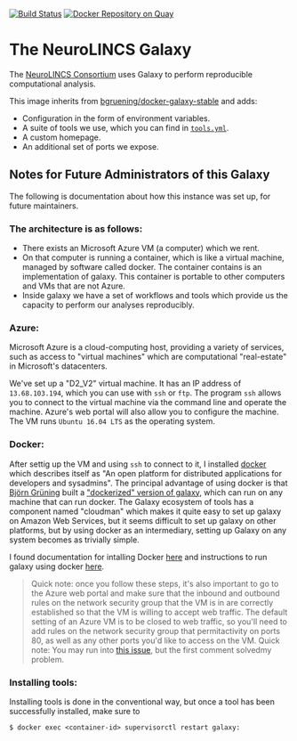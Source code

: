 [![Build Status](https://api.travis-ci.org/fraenkel-lab/galaxy-neurolincs.svg)](https://travis-ci.org/fraenkel-lab/galaxy-neurolincs)
[![Docker Repository on Quay](https://quay.io/repository/fraenkel_lab/galaxy-neurolincs/status "Docker Repository on Quay")](https://quay.io/repository/fraenkel_lab/galaxy-neurolincs)


# The NeuroLINCS Galaxy

The [NeuroLINCS Consortium](http://neurolincs.org/) uses Galaxy to perform reproducible computational analysis.

This image inherits from [bgruening/docker-galaxy-stable](https://github.com/bgruening/docker-galaxy-stable) and adds:
- Configuration in the form of environment variables.
- A suite of tools we use, which you can find in [`tools.yml`](https://github.com/fraenkel-lab/galaxy-neurolincs/blob/master/tools.yml).
- A custom homepage.
- An additional set of ports we expose.


<!--
## Pipelines

Our goal is to make our computational pipelines open and reproducible, which means we'd like to publish the source code (for openness) but go further and ensure those pipelines' reproducibility in the long, using a containerization strategy. For containerization we use docker, which is the default, open source standard.

A container is a program executable from any operating system, including any past or future operating systems. It bundles all the dependencies of a pipeline with the actual pipeline, meaning that future changes in operating systems or libraries relied on by the pipeline do not affect the pipeline's ability to execute to completion. A containerized pipeline is impervious to time, and exactly reproducible in any environment. See these  blog  posts for more.

Using galaxy, we publish our computational tools, both on github and the galaxy tool shed, and soon we will also be publishing them to the dockerhub. Other computational platforms use dockerization for their entire workflows by default (e.g. Arvados by Curoverse). We also have an easy to way to publish our pipelines to myExperiment and we're hoping to support Dockstore soon.
 -->


## Notes for Future Administrators of this Galaxy

The following is documentation about how this instance was set up, for future maintainers.

### The architecture is as follows:

- There exists an Microsoft Azure VM (a computer) which we rent.
- On that computer is running a container, which is like a virtual machine, managed by software called docker. The container contains is an implementation of galaxy. This container is portable to other computers and VMs that are not Azure.
- Inside galaxy we have a set of workflows and tools which provide us the capacity to perform our analyses reproducibly.

### Azure:

Microsoft Azure is a cloud-computing host, providing a variety of services, such as access to "virtual machines" which are computational "real-estate" in Microsoft's datacenters.

We've set up a "D2_V2" virtual machine. It has an IP address of `13.68.103.194`, which you can use with `ssh` or `ftp`. The program `ssh` allows you to connect to the virtual machine via the command line and operate the machine. Azure's web portal will also allow you to configure the machine. The VM runs `Ubuntu 16.04 LTS` as the operating system.

### Docker:

After settig up the VM and using `ssh` to connect to it, I installed [docker](https://docs.docker.com) which describes itself as "An open platform for distributed applications for developers and sysadmins". The principal advantage of using docker is that [Björn Grüning](https://github.com/bgruening) built a ["dockerized" version of galaxy](https://github.com/bgruening/docker-galaxy-stable), which can run on any machine that can run docker. The Galaxy ecosystem of tools has a component named "cloudman" which makes it quite easy to set up galaxy on Amazon Web Services, but it seems difficult to set up galaxy on other platforms, but by using docker as an intermediary, setting up Galaxy on any system becomes as trivially simple.

I found documentation for intalling Docker [here](https://docs.docker.com/engine/installation/linux/ubuntulinux/) and instructions to run galaxy using docker [here](https://github.com/bgruening/docker-galaxy-stable/blob/master/README.md).

> Quick note: once you follow these steps, it's also important to go to the Azure web portal and make sure that the inbound and outbound rules on the network security group that the VM is in are correctly established so that the VM is willing to accept web traffic. The default setting of an Azure VM is to be closed to web traffic, so you'll need to add rules on the network security group that permitactivity on ports 80, as well as any other ports you'd like to access on the VM.
> Quick note: You may run into [this issue](https://github.com/docker/docker/issues/17645), but the first comment solvedmy problem.

### Installing tools:

Installing tools is done in the conventional way, but once a tool has been successfully installed, make sure to

```
$ docker exec <container-id> supervisorctl restart galaxy:
```
